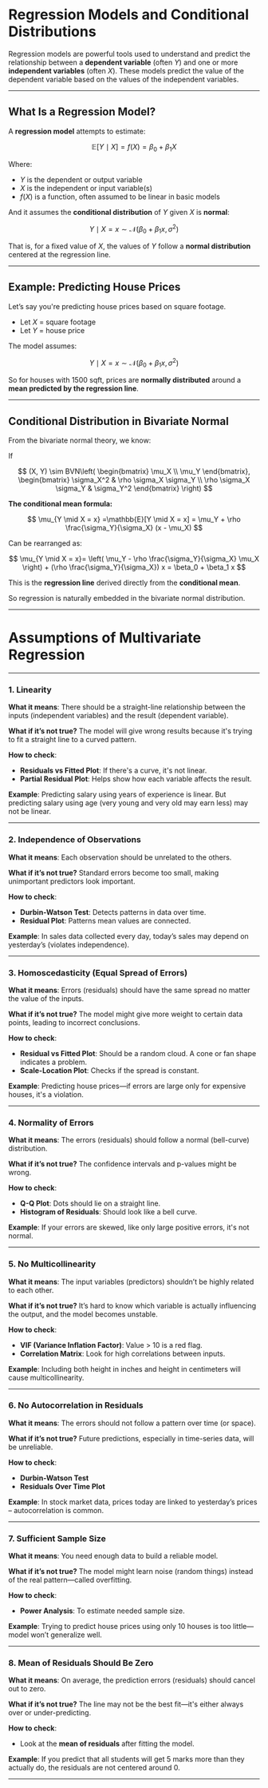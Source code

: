 # Regression Models and Conditional Distributions

Regression models are powerful tools used to understand and predict the relationship between a **dependent variable** (often $Y$) and one or more **independent variables** (often $X$). These models predict the value of the dependent variable based on the values of the independent variables. 

---

## What Is a Regression Model?

A **regression model** attempts to estimate:

$$
\mathbb{E}[Y \mid X] = f(X) = \beta_0 + \beta_1 X
$$

Where:
- $Y$ is the dependent or output variable
- $X$ is the independent or input variable(s)
- $f(X)$ is a function, often assumed to be linear in basic models



And it assumes the **conditional distribution** of $Y$ given $X$ is **normal**:

$$
Y \mid X = x \sim \mathcal{N}(\beta_0 + \beta_1 x, \sigma^2)
$$

That is, for a fixed value of $X$, the values of $Y$ follow a **normal distribution** centered at the regression line.

---

## Example: Predicting House Prices

Let’s say you're predicting house prices based on square footage.

- Let $X$ = square footage  
- Let $Y$ = house price

The model assumes:

$$
Y \mid X = x \sim \mathcal{N}(\beta_0 + \beta_1 x, \sigma^2)
$$

So for houses with 1500 sqft, prices are **normally distributed** around a **mean predicted by the regression line**.

---

## Conditional Distribution in Bivariate Normal

From the bivariate normal theory, we know:

If

$$
(X, Y) \sim BVN\left(
\begin{bmatrix} \mu_X \\ \mu_Y \end{bmatrix},
\begin{bmatrix}
\sigma_X^2 & \rho \sigma_X \sigma_Y \\
\rho \sigma_X \sigma_Y & \sigma_Y^2
\end{bmatrix}
\right)
$$

**The conditional mean formula:**

$$
\mu_{Y \mid X = x} =\mathbb{E}[Y \mid X = x] = \mu_Y + \rho \frac{\sigma_Y}{\sigma_X} (x - \mu_X)
$$

Can be rearranged as:

$$
\mu_{Y \mid X = x}= 
\left( \mu_Y - \rho \frac{\sigma_Y}{\sigma_X} \mu_X \right)
+ 
(\rho \frac{\sigma_Y}{\sigma_X}) x = \beta_0 + \beta_1 x
$$

This is the **regression line** derived directly from the **conditional mean**.

So regression is naturally embedded in the bivariate normal distribution.

---



# Assumptions of Multivariate Regression
---

###  1. **Linearity**

**What it means**:
There should be a straight-line relationship between the inputs (independent variables) and the result (dependent variable).

**What if it’s not true?**
The model will give wrong results because it's trying to fit a straight line to a curved pattern.

**How to check**:

* **Residuals vs Fitted Plot**: If there's a curve, it's not linear.
* **Partial Residual Plot**: Helps show how each variable affects the result.

**Example**:
Predicting salary using years of experience is linear. But predicting salary using age (very young and very old may earn less) may not be linear.

---

### 2. **Independence of Observations**

 **What it means**:
Each observation should be unrelated to the others.

 **What if it’s not true?**
Standard errors become too small, making unimportant predictors look important.

 **How to check**:

* **Durbin-Watson Test**: Detects patterns in data over time.
* **Residual Plot**: Patterns mean values are connected.

 **Example**:
In sales data collected every day, today’s sales may depend on yesterday’s (violates independence).

---

### 3. **Homoscedasticity (Equal Spread of Errors)**

 **What it means**:
Errors (residuals) should have the same spread no matter the value of the inputs.

 **What if it’s not true?**
The model might give more weight to certain data points, leading to incorrect conclusions.

 **How to check**:

* **Residual vs Fitted Plot**: Should be a random cloud. A cone or fan shape indicates a problem.
* **Scale-Location Plot**: Checks if the spread is constant.

 **Example**:
Predicting house prices—if errors are large only for expensive houses, it's a violation.

---

### 4. **Normality of Errors**

 **What it means**:
The errors (residuals) should follow a normal (bell-curve) distribution.

 **What if it’s not true?**
The confidence intervals and p-values might be wrong.

 **How to check**:

* **Q-Q Plot**: Dots should lie on a straight line.
* **Histogram of Residuals**: Should look like a bell curve.

 **Example**:
If your errors are skewed, like only large positive errors, it's not normal.

---

### 5. **No Multicollinearity**

 **What it means**:
The input variables (predictors) shouldn’t be highly related to each other.

 **What if it’s not true?**
It’s hard to know which variable is actually influencing the output, and the model becomes unstable.

 **How to check**:

* **VIF (Variance Inflation Factor)**: Value > 10 is a red flag.
* **Correlation Matrix**: Look for high correlations between inputs.

 **Example**:
Including both height in inches and height in centimeters will cause multicollinearity.

---

### 6. **No Autocorrelation in Residuals**

 **What it means**:
The errors should not follow a pattern over time (or space).

 **What if it’s not true?**
Future predictions, especially in time-series data, will be unreliable.

 **How to check**:

* **Durbin-Watson Test**
* **Residuals Over Time Plot**

 **Example**:
In stock market data, prices today are linked to yesterday’s prices – autocorrelation is common.

---

### 7. **Sufficient Sample Size**

 **What it means**:
You need enough data to build a reliable model.

 **What if it’s not true?**
The model might learn noise (random things) instead of the real pattern—called overfitting.

 **How to check**:

* **Power Analysis**: To estimate needed sample size.

 **Example**:
Trying to predict house prices using only 10 houses is too little—model won’t generalize well.

---

###  8. **Mean of Residuals Should Be Zero**

 **What it means**:
On average, the prediction errors (residuals) should cancel out to zero.

 **What if it’s not true?**
The line may not be the best fit—it's either always over or under-predicting.

 **How to check**:

* Look at the **mean of residuals** after fitting the model.

 **Example**:
If you predict that all students will get 5 marks more than they actually do, the residuals are not centered around 0.

---
